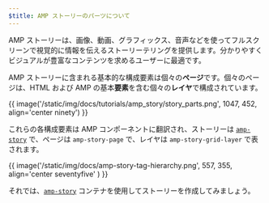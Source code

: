 ```yaml
---
$title: AMP ストーリーのパーツについて
---
```


AMP ストーリーは、画像、動画、グラフィックス、音声などを使ってフルスクリーンで視覚的に情報を伝えるストーリーテリングを提供します。分かりやすくビジュアルが豊富なコンテンツを求めるユーザーに最適です。

AMP ストーリーに含まれる基本的な構成要素は個々の**ページ**です。個々のページは、HTML および AMP の基本**要素**を含む個々の**レイヤ**で構成されています。

{{ image('/static/img/docs/tutorials/amp_story/story_parts.png', 1047, 452, align='center ninety') }}

これらの各構成要素は AMP コンポーネントに翻訳され、ストーリーは [`amp-story`](../../../../documentation/components/reference/amp-story.md) で、ページは `amp-story-page` で、レイヤは `amp-story-grid-layer` で表されます。

{{ image('/static/img/docs/amp-story-tag-hierarchy.png', 557, 355, align='center seventyfive' ) }}

それでは、[`amp-story`](../../../../documentation/components/reference/amp-story.md) コンテナを使用してストーリーを作成してみましょう。
